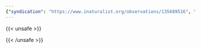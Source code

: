 ```yaml
---
{"syndication": "https://www.inaturalist.org/observations/135689516", "date": "2022-09-18T14:33:44-04:00", "taxon": {"name": "Apioperdon pyriforme", "common_name": "Pear-shaped Puffball"}, "quality_grade": "research", "identifications_most_agree": true, "species_guess": "Pear-shaped Puffball", "identifications_most_disagree": false, "captive": false, "project_ids": [], "community_taxon_id": 972793, "geojson": {"type": "Point", "coordinates": [-73.173715, 42.6420772222]}, "owners_identification_from_vision": false, "identifications_count": 1, "obscured": false, "num_identification_agreements": 1, "num_identification_disagreements": 0, "place_guess": "Williamstown, MA 01267, USA", "photos": [{"id": 231467858, "license_code": "cc-by-nc", "original_dimensions": {"width": 1536, "height": 2048}, "url": "https://inaturalist-open-data.s3.amazonaws.com/photos/231467858/square.jpeg", "attribution": "(c) Brandon Rozek, some rights reserved (CC BY-NC)", "flags": [], "moderator_actions": [], "hidden": false}]}
---
```

{{< unsafe >}}

{{< /unsafe >}}
